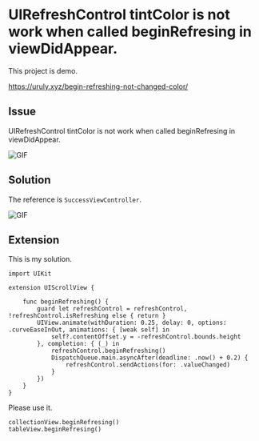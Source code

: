 # UIRefreshControl tintColor is not work when called beginRefresing in viewDidAppear.

This project is demo.

https://uruly.xyz/begin-refreshing-not-changed-color/

## Issue

UIRefreshControl tintColor is not work when called beginRefresing in viewDidAppear.


![GIF](refresh_failure.gif)

## Solution

The reference is  `SuccessViewController`.

![GIF](refresh_success.GIF)

## Extension

This is my solution.

```
import UIKit

extension UIScrollView {

    func beginRefreshing() {
        guard let refreshControl = refreshControl, !refreshControl.isRefreshing else { return }
        UIView.animate(withDuration: 0.25, delay: 0, options: .curveEaseInOut, animations: { [weak self] in
            self?.contentOffset.y = -refreshControl.bounds.height
        }, completion: { (_) in
            refreshControl.beginRefreshing()
            DispatchQueue.main.asyncAfter(deadline: .now() + 0.2) {
                refreshControl.sendActions(for: .valueChanged)
            }
        })
    }
}
```

Please use it.

```
collectionView.beginRefresing()
tableView.beginRefresing()
```

